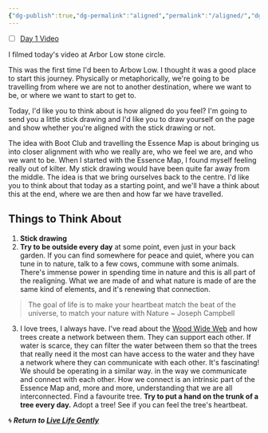 ```yaml
---
{"dg-publish":true,"dg-permalink":"aligned","permalink":"/aligned/","dgHomeLink":true,"dgPassFrontmatter":false}
---
```



- [ ] [Day 1 Video](https://www.instagram.com/tv/CPkcxQCnUl04XSZoIrv0qoDz2CobvpyrcHXGM00/)

I filmed today's video at Arbor Low stone circle.

This was the first time I'd been to Arbow Low. I thought it was a good place to start this journey. Physically or metaphorically, we're going to be travelling from where we are not to another destination, where we want to be, or where we want to start to get to. 

Today, I'd like you to think about is how aligned do you feel? I'm going to send you a little stick drawing and I'd like you to draw yourself on the page and show whether you're aligned with the stick drawing or not.

The idea with Boot Club and travelling the Essence Map is about bringing us into closer alignment with who we really are, who we feel we are, and who we want to be. When I started with the Essence Map, I found myself feeling really out of kilter. My stick drawing would have been quite far away from the middle. The idea is that we bring ourselves back to the centre. I'd like you to think about that today as a starting point, and we'll have a think about this at the end, where we are then and how far we have travelled. 

## Things to Think About

1. **Stick drawing**
2. **Try to be outside every day** at some point, even just in your back garden. If you can find somewhere for peace and quiet, where you can tune in to nature, talk to a few cows, commune with some animals. There's immense power in spending time in nature and this is all part of the realigning. What we are made of and what nature is made of are the same kind of elements, and it's renewing that connection.

> The goal of life is to make your heartbeat match the beat of the universe, to match your nature with Nature ~ Joseph Campbell

3. I love trees, I always have. I've read about the [Wood Wide Web](https://www.sciencefocus.com/nature/mycorrhizal-networks-wood-wide-web/) and how trees create a network between them. They can support each other. If water is scarce, they can filter the water between them so that the trees that really need it the most can have access to the water and they have a network where they can communicate with each other. It's fascinating! We should be operating in a similar way. in the way we communicate and connect with each other. How we connect is an intrinsic part of the Essence Map and, more and more, understanding that we are all interconnected. Find a favourite tree. **Try to put a hand on the trunk of a tree every day.** Adopt a tree! See if you can feel the tree's heartbeat.

🌀 ***Return to [Live Life Gently](https://livelifegently.co.uk/)***